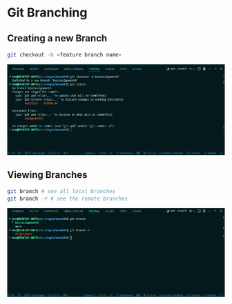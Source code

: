 # Git Branching

## Creating a new Branch

```Bash
git checkout -b <feature branch name>
```

![git branch](./images/git-branch.png)

## Viewing Branches

```Bash
git branch # see all local branches
git branch -r # see the remote branches
```

![git branch](./images/branches.png)
